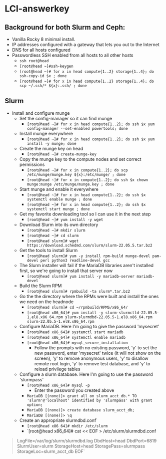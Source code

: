 # LCI-answerkey
## Background for both Slurm and Ceph:
- Vanilla Rocky 8 minimal install.
- IP addresses configured with a gateway that lets you out to the Internet
- DNS for all hosts configured
- Passwordless SSH enabled from all hosts to all other hosts
  - `ssh root@head`
  - `[root@head ~]#ssh-keygen`
  - `[root@head ~]# for x in head compute{1..2} storage{1..4}; do ssh-copy-id $x ; done`
  - `[root@head ~]# for x in head compute{1..2} storage{1..4}; do scp ~/.ssh/* ${x}:.ssh/ ; done`
## Slurm
- Install and configure munge
  - Set the config-manager so it can find munge
    - `[root@head ~]# for x in head compute{1..2}; do ssh $x yum config-manager --set-enabled powertools; done`
  - Install munge everywhere
    - `[root@head ~]# for x in head compute{1..2}; do ssh $x yum install -y munge; done`
  - Create the munge key on head
    - `[root@head ~]# create-munge-key`
  - Copy the munge key to the compute nodes and set correct permissions
    - `[root@head ~]# for x in compute{1..2}; do scp /etc/munge/munge.key ${x}:/etc/munge/ ; done`
    - `[root@head ~]# for x in compute{1..2}; do ssh $x chown munge:munge /etc/munge/munge.key ; done`
  - Start munge and enable it everywhere
    - `[root@head ~]# for x in head compute{1..2}; do ssh $x systemctl enable munge ; done`
    - `[root@head ~]# for x in head compute{1..2}; do ssh $x systemctl start munge ; done`
  - Get my favorite downloading tool so I can use it in the next step
    - `[root@head ~]# yum install -y wget`
  - Download Slurm into its own directory
    - `[root@head ~]# mkdir slurm`
    - `[root@head ~]# cd slurm`
    - `[root@head slurm]# wget https://download.schedmd.com/slurm/slurm-22.05.5.tar.bz2`
  - Get the tools to install Slurm
    - `[root@head slurm]# yum -y install rpm-build munge-devel pam-devel perl python3 readline-devel gcc`
  - The Slurm installer will fail if the MariaDB libraries aren't installed first, so we're going to install that server now
    - `[root@head slurm]# yum install -y mariadb-server mariadb-devel`
  - Build the Slurm RPM
    - `[root@head slurm]# rpmbuild -ta slurm*.tar.bz2`
  - Go the the directory where the RPMs were built and install the ones we need on the headnode
    - `[root@head slurm]# cd ~/rpmbuild/RPMS/x86_64/`
    - `[root@head x86_64]# yum install -y slurm-slurmctld-22.05.5-1.el8.x86_64.rpm slurm-slurmdbd-22.05.5-1.el8.x86_64.rpm slurm-22.05.5-1.el8.x86_64.rpm`
  - Configure MariaDB. Here I'm going to give the password 'mysecret'
    - `[root@head x86_64]# systemctl start mariadb`
    - `[root@head x86_64]# systemctl enable mariadb`
    - `[root@head x86_64]# mysql_secure_installation`
      - Follow the prompts with no existing password, 'y' to set the new password, enter 'mysecret' twice (it will not show on the screen), 'y' to remove anonymous users, 'y' to disallow remote root login, 'y' to remove test database, and 'y' to reload privilege tables
  - Configure a slurm database. Here I'm going to use the password 'slurmpass'
    - `[root@head x86_64]# mysql -p`
      - Enter the password you created above
    - `MariaDB [(none)]> grant all on slurm_acct_db.* TO 'slurm'@'localhost' identified by 'slurmpass' with grant option;`
    - `MariaDB [(none)]> create database slurm_acct_db;`
    - `MariaDB [(none)]> \q`
  - Create an appropriate slurmdbd.conf`
    - `[root@head x86_64]# mkdir /etc/slurm`
    - `[root@head x86_64]# cat << EOF > /etc/slurm/slurmdbd.conf
> LogFile=/var/log/slurm/slurmdbd.log
> DbdHost=head
> DbdPort=6819
> SlurmUser=slurm
> StorageHost=head
> StoragePass=slurmpass
> StorageLoc=slurm_acct_db
> EOF`

